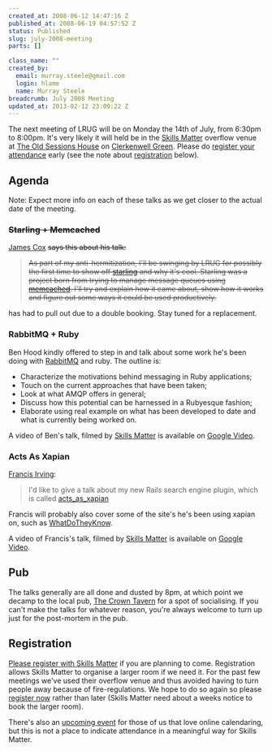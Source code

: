 ```yaml
--- 
created_at: 2008-06-12 14:47:16 Z
published_at: 2008-06-19 04:57:52 Z
status: Published
slug: july-2008-meeting
parts: []

class_name: ""
created_by: 
  email: murray.steele@gmail.com
  login: hlame
  name: Murray Steele
breadcrumb: July 2008 Meeting
updated_at: 2013-02-12 23:09:22 Z
---
```


The next meeting of LRUG will be on Monday the 14th of July, from 6:30pm to 8:00pm.  It's very likely it will held be in the [Skills Matter](http://www.skillsmatter.com/) overflow venue at [The Old Sessions House](http://www.sessionshouse.com/) on [Clerkenwell Green](http://tinyurl.com/2bjjzz).  Please do <a href="#registration">register your attendance</a> early (see the note about <a href="#registration">registration</a> below).

Agenda
------

Note: Expect more info on each of these talks as we get closer to the actual date of the meeting.

### <strike>Starling + Memcached</strike>

[James Cox](http://imaj.es/) <strike>says this about his talk:

> As part of my anti-hermitization, I'll be swinging by LRUG for possibly the first time to 
> show off [starling](http://rubyforge.org/projects/starling/) and why it's cool. Starling was a
> project born from trying to manage message queues using [memcached](http://www.danga.com/memcached/). 
> I'll try and explain how it came about, show how it works and figure out some ways it could be 
> used productively.

</strike> has had to pull out due to a double booking.  Stay tuned for a replacement.

### RabbitMQ + Ruby

Ben Hood kindly offered to step in and talk about some work he's been doing with [RabbitMQ](http://www.rabbitmq.com/) and ruby.  The outline is:

* Characterize the motivations behind messaging in Ruby applications;
* Touch on the current approaches that have been taken;
* Look at what AMQP offers in general;
* Discuss how this potential can be harnessed in a Rubyesque fashion;
* Elaborate using real example on what has been developed to date and what is currently being worked on.

A video of Ben's talk, filmed by [Skills Matter](http://skillsmatter.com/podcast/ajax-ria/rabbitmq-and-ruby) is available on [Google Video](http://video.google.com/videoplay?docid=-1834210641779857494&hl=en).
 
### Acts As Xapian

[Francis Irving](http://flourish.org/):

> I'd like to give a talk about my new Rails search engine plugin,
> which is called [acts_as_xapian](http://github.com/frabcus/acts_as_xapian/)

Francis will probably also cover some of the site's he's been using xapian on, such as [WhatDoTheyKnow](http://www.whatdotheyknow.com/).

A video of Francis's talk, filmed by [Skills Matter](http://skillsmatter.com/podcast/ajax-ria/act-as-xapian) is available on [Google Video](http://video.google.com/videoplay?docid=6233140832834795067&hl=en).

Pub
---

The talks generally are all done and dusted by 8pm, at which point we decamp to the local pub, [The Crown Tavern](http://fancyapint.com/pubs/pub199.html) for a spot of socialising.  If you can't make the talks for whatever reason, you're always welcome to turn up just for the post-mortem in the pub.

<a name="registration"></a>
Registration
------------

[Please register with Skills Matter](http://skillsmatter.com/event/ajax-ria/rabbitmq-ruby) if you are planning to come.  Registration allows Skills Matter to organise a larger room if we need it.  For the past few meetings we've used their overflow venue and thus avoided having to turn people away because of fire-regulations.  We hope to do so again so please [register now](http://skillsmatter.com/event/ajax-ria/rabbitmq-ruby) rather than later (Skills Matter need about a weeks notice to book the larger room).  

There's also an [upcoming event](http://upcoming.yahoo.com/event/814071/) for those of us that love online calendaring, but this is not a place to indicate attendance in a meaningful way for Skills Matter.
